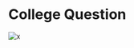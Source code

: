 # College Question
![x](https://github.com/luizgmelo/college-exercise/assets/88911920/9077cb0c-b6cc-4f7e-a9a7-c47636275610)
